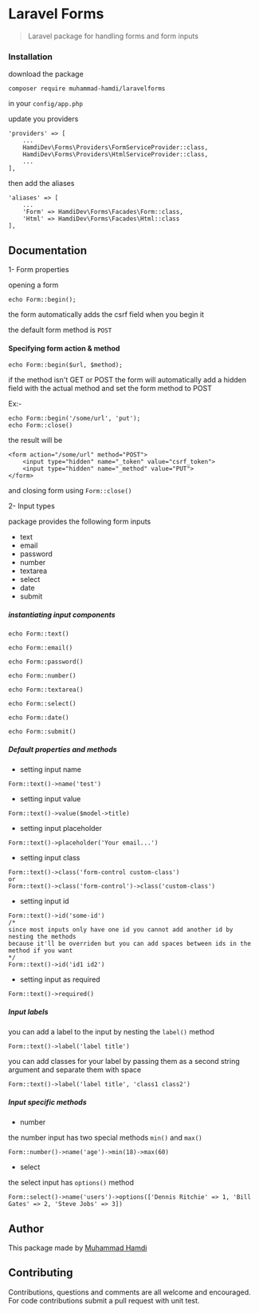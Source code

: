 # Laravel Forms
>Laravel package for handling forms and form inputs

### Installation

download the package
```
composer require muhammad-hamdi/laravelforms
```

in your `config/app.php`

update you providers

```
'providers' => [
    ...
    HamdiDev\Forms\Providers\FormServiceProvider::class,
    HamdiDev\Forms\Providers\HtmlServiceProvider::class,
    ...
],
```

then add the aliases

```
'aliases' => [
    ...
    'Form' => HamdiDev\Forms\Facades\Form::class,
    'Html' => HamdiDev\Forms\Facades\Html::class
],
```

## Documentation

1- Form properties

opening a form
```
echo Form::begin();
```
the form automatically adds the csrf field when you begin it

the default form method is `POST`

#### Specifying form action & method

```
echo Form::begin($url, $method);
```

if the method isn't GET or POST the form will automatically add a hidden field with the actual method and set the form method to POST

Ex:-

```
echo Form::begin('/some/url', 'put');
echo Form::close()
```
the result will be
```
<form action="/some/url" method="POST">
    <input type="hidden" name="_token" value="csrf_token">
    <input type="hidden" name="_method" value="PUT">
</form>
```

and closing form using `Form::close()`

2- Input types

package provides the following form inputs

- text
- email
- password
- number
- textarea
- select
- date
- submit

##### instantiating input components

```
echo Form::text()

echo Form::email()

echo Form::password()

echo Form::number()

echo Form::textarea()

echo Form::select()

echo Form::date()

echo Form::submit()
```

##### Default properties and methods

- setting input name
```
Form::text()->name('test')
```

- setting input value
```
Form::text()->value($model->title)
```

- setting input placeholder
```
Form::text()->placeholder('Your email...')
```

- setting input class
```
Form::text()->class('form-control custom-class')
or
Form::text()->class('form-control')->class('custom-class')
```

- setting input id
```
Form::text()->id('some-id')
/*
since most inputs only have one id you cannot add another id by nesting the methods
because it'll be overriden but you can add spaces between ids in the method if you want
*/
Form::text()->id('id1 id2')
```

- setting input as required
```
Form::text()->required()
```

##### Input labels

you can add a label to the input by nesting the `label()` method

```
Form::text()->label('label title')
```

you can add classes for your label by passing them as a second string argument and separate them with space

```
Form::text()->label('label title', 'class1 class2')
```

##### Input specific methods

- number

the number input has two special methods `min()` and `max()`
```
Form::number()->name('age')->min(18)->max(60)
```

- select

the select input has `options()` method
```
Form::select()->name('users')->options(['Dennis Ritchie' => 1, 'Bill Gates' => 2, 'Steve Jobs' => 3])
```

## Author
This package made by [Muhammad Hamdi](http://facebook.com/neutrino3)

## Contributing

Contributions, questions and comments are all welcome and encouraged. For code contributions submit a pull request with unit test.